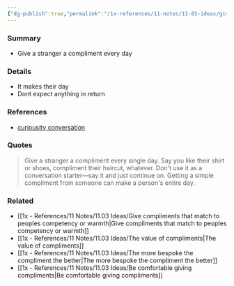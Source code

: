 ```yaml
---
{"dg-publish":true,"permalink":"/1x-references/11-notes/11-03-ideas/give-a-stranger-a-compliment-every-single-day/","title":"Give a stranger a compliment every single day","created":"2025-03-26T01:25:14.934+03:00","updated":"2025-04-10T10:34:24.138+03:00"}
---
```



### Summary
- Give a stranger a compliment every day

### Details
- It makes their day
- Dont expect anything in return

### References
- [curiousity conversation](https://www.sahilbloom.com/newsletter/the-most-powerful-life-hacks-ive-found?utm_source=substack&utm_medium=email)

### Quotes
> Give a stranger a compliment every single day. Say you like their shirt or shoes, compliment their haircut, whatever. Don't use it as a conversation starter—say it and just continue on. Getting a simple compliment from someone can make a person's entire day.


### Related
- [[1x - References/11 Notes/11.03 Ideas/Give compliments that match to peoples competency or warmth\|Give compliments that match to peoples competency or warmth]]
- [[1x - References/11 Notes/11.03 Ideas/The value of compliments\|The value of compliments]]
- [[1x - References/11 Notes/11.03 Ideas/The more bespoke the compliment the better\|The more bespoke the compliment the better]]
- [[1x - References/11 Notes/11.03 Ideas/Be comfortable giving compliments\|Be comfortable giving compliments]]